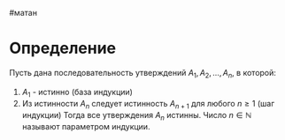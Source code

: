 #матан 
# Определение
Пусть дана последовательность утверждений $A_1, A_2, \dots, A_n$, в которой:
1. $A_1$ - истинно (база индукции)
2. Из истинности $A_n$ следует истинность $A_{n + 1}$ для любого $n \geq 1$ (шаг индукции)
Тогда все утверждения $A_n$ истинны.
Число $n \in \mathbb{N}$ называют параметром индукции.